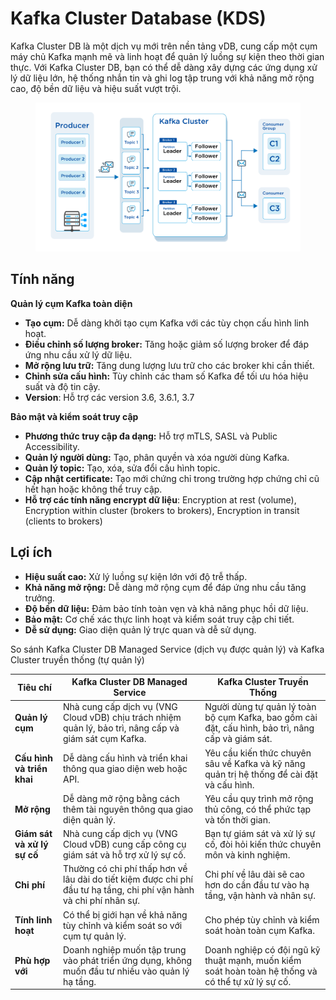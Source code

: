 # Kafka Cluster Database (KDS)

Kafka Cluster DB là một dịch vụ mới trên nền tảng vDB, cung cấp một cụm máy chủ Kafka mạnh mẽ và linh hoạt để quản lý luồng sự kiện theo thời gian thực. Với Kafka Cluster DB, bạn có thể dễ dàng xây dựng các ứng dụng xử lý dữ liệu lớn, hệ thống nhắn tin và ghi log tập trung với khả năng mở rộng cao, độ bền dữ liệu và hiệu suất vượt trội.

<figure><img src="../../.gitbook/assets/image (2) (1) (1) (1) (1) (1) (1) (1).png" alt=""><figcaption></figcaption></figure>

## Tính năng <a href="#tinh-nang-moi" id="tinh-nang-moi"></a>

**Quản lý cụm Kafka toàn diện**

* **Tạo cụm:** Dễ dàng khởi tạo cụm Kafka với các tùy chọn cấu hình linh hoạt.
* **Điều chỉnh số lượng broker:** Tăng hoặc giảm số lượng broker để đáp ứng nhu cầu xử lý dữ liệu.
* **Mở rộng lưu trữ:** Tăng dung lượng lưu trữ cho các broker khi cần thiết.
* **Chỉnh sửa cấu hình:** Tùy chỉnh các tham số Kafka để tối ưu hóa hiệu suất và độ tin cậy.
* **Version**: Hỗ trợ các version 3.6, 3.6.1, 3.7

**Bảo mật và kiểm soát truy cập**

* **Phương thức truy cập đa dạng:** Hỗ trợ mTLS, SASL và Public Accessibility.
* **Quản lý người dùng:** Tạo, phân quyền và xóa người dùng Kafka.
* **Quản lý topic:** Tạo, xóa, sửa đổi cấu hình topic.
* **Cập nhật certificate:** Tạo mới chứng chỉ trong trường hợp chứng chỉ cũ hết hạn hoặc không thể truy cập.
* **Hỗ trợ các tính năng encrypt dữ liệu**: Encryption at rest (volume), Encryption within cluster (brokers to brokers), Encryption in transit (clients to brokers)

## Lợi ích <a href="#loi-ich-chinh" id="loi-ich-chinh"></a>

* **Hiệu suất cao:** Xử lý luồng sự kiện lớn với độ trễ thấp.
* **Khả năng mở rộng:** Dễ dàng mở rộng cụm để đáp ứng nhu cầu tăng trưởng.
* **Độ bền dữ liệu:** Đảm bảo tính toàn vẹn và khả năng phục hồi dữ liệu.
* **Bảo mật:** Cơ chế xác thực linh hoạt và kiểm soát truy cập chi tiết.
* **Dễ sử dụng:** Giao diện quản lý trực quan và dễ sử dụng.

So sánh Kafka Cluster DB Managed Service (dịch vụ được quản lý) và Kafka Cluster truyền thống (tự quản lý)

| **Tiêu chí**                | **Kafka Cluster DB Managed Service**                                                                                 | **Kafka Cluster Truyền Thống**                                                                     |
| --------------------------- | -------------------------------------------------------------------------------------------------------------------- | -------------------------------------------------------------------------------------------------- |
| **Quản lý cụm**             | Nhà cung cấp dịch vụ (VNG Cloud vDB) chịu trách nhiệm quản lý, bảo trì, nâng cấp và giám sát cụm Kafka.              | Người dùng tự quản lý toàn bộ cụm Kafka, bao gồm cài đặt, cấu hình, bảo trì, nâng cấp và giám sát. |
| **Cấu hình và triển khai**  | Dễ dàng cấu hình và triển khai thông qua giao diện web hoặc API.                                                     | Yêu cầu kiến thức chuyên sâu về Kafka và kỹ năng quản trị hệ thống để cài đặt và cấu hình.         |
| **Mở rộng**                 | Dễ dàng mở rộng bằng cách thêm tài nguyên thông qua giao diện quản lý.                                               | Yêu cầu quy trình mở rộng thủ công, có thể phức tạp và tốn thời gian.                              |
| **Giám sát và xử lý sự cố** | Nhà cung cấp dịch vụ (VNG Cloud vDB) cung cấp công cụ giám sát và hỗ trợ xử lý sự cố.                                | Bạn tự giám sát và xử lý sự cố, đòi hỏi kiến thức chuyên môn và kinh nghiệm.                       |
| **Chi phí**                 | Thường có chi phí thấp hơn về lâu dài do tiết kiệm được chi phí đầu tư hạ tầng, chi phí vận hành và chi phí nhân sự. | Chi phí về lâu dài sẽ cao hơn do cần đầu tư vào hạ tầng, vận hành và nhân sự.                      |
| **Tính linh hoạt**          | Có thể bị giới hạn về khả năng tùy chỉnh và kiểm soát so với cụm tự quản lý.                                         | Cho phép tùy chỉnh và kiểm soát hoàn toàn cụm Kafka.                                               |
| **Phù hợp với**             | Doanh nghiệp muốn tập trung vào phát triển ứng dụng, không muốn đầu tư nhiều vào quản lý hạ tầng.                    | Doanh nghiệp có đội ngũ kỹ thuật mạnh, muốn kiểm soát hoàn toàn hệ thống và có thể tự xử lý sự cố. |

&#x20;
